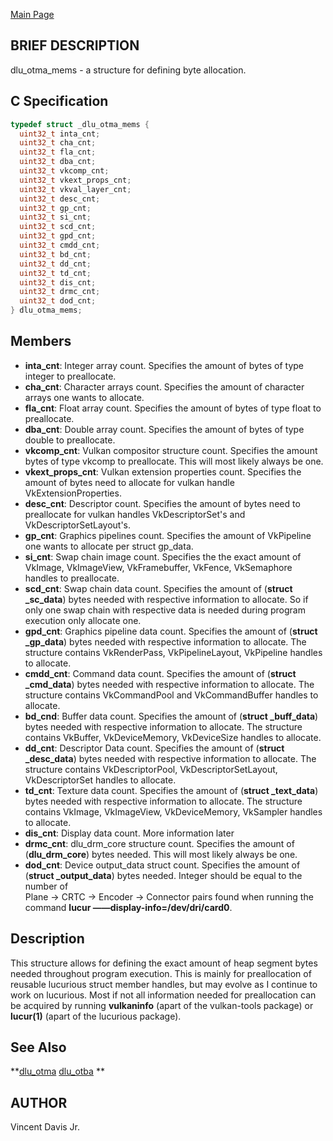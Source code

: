 <a href="https://easyip2023.github.io/lucurious-docs/" class="button">Main Page</a>

## BRIEF DESCRIPTION

dlu_otma_mems - a structure for defining byte allocation.

## C Specification

```c
typedef struct _dlu_otma_mems {
  uint32_t inta_cnt;
  uint32_t cha_cnt;
  uint32_t fla_cnt;
  uint32_t dba_cnt;
  uint32_t vkcomp_cnt;
  uint32_t vkext_props_cnt;
  uint32_t vkval_layer_cnt;
  uint32_t desc_cnt;
  uint32_t gp_cnt;
  uint32_t si_cnt;
  uint32_t scd_cnt;
  uint32_t gpd_cnt;
  uint32_t cmdd_cnt;
  uint32_t bd_cnt;
  uint32_t dd_cnt;
  uint32_t td_cnt;
  uint32_t dis_cnt;
  uint32_t drmc_cnt;
  uint32_t dod_cnt;
} dlu_otma_mems;
```

## Members

* **inta_cnt**: Integer array count. Specifies the amount of bytes of type integer to preallocate.
* **cha_cnt**: Character arrays count. Specifies the amount of character arrays one wants to allocate.
* **fla_cnt**: Float array count. Specifies the amount of bytes of type float to preallocate.
* **dba_cnt**: Double array count. Specifies the amount of bytes of type double to preallocate.
* **vkcomp_cnt**: Vulkan compositor structure count. Specifies the amount bytes of type vkcomp to preallocate. This will most likely always be one.
* **vkext_props_cnt**: Vulkan extension properties count. Specifies the amount of bytes need to allocate for vulkan handle VkExtensionProperties.
* **desc_cnt**: Descriptor count. Specifies the amount of bytes need to preallocate for vulkan handles VkDescriptorSet's and VkDescriptorSetLayout's.
* **gp_cnt**: Graphics pipelines count. Specifies the amount of VkPipeline one wants to allocate per struct gp_data.
* **si_cnt**: Swap chain image count. Specifies the the exact amount of VkImage, VkImageView, VkFramebuffer, VkFence, VkSemaphore handles to preallocate.
* **scd_cnt**: Swap chain data count. Specifies the amount of (**struct _sc_data**) bytes needed with respective information to allocate. So if only one swap 
chain with respective data is needed during program execution only allocate one. 
* **gpd_cnt**: Graphics pipeline data count. Specifies the amount of (**struct _gp_data**) bytes needed with respective information to allocate. The structure
contains VkRenderPass, VkPipelineLayout, VkPipeline handles to allocate.
* **cmdd_cnt**: Command data count. Specifies the amount of (**struct _cmd_data**) bytes needed with respective information to allocate. The structure contains 
VkCommandPool and VkCommandBuffer handles to allocate. 
* **bd_cnd**: Buffer data count. Specifies the amount of (**struct _buff_data**) bytes needed with respective information to allocate. The structure contains 
VkBuffer, VkDeviceMemory, VkDeviceSize handles to allocate.
* **dd_cnt**: Descriptor Data count. Specifies the amount of (**struct _desc_data**) bytes needed with respective information to allocate. The structure contains 
VkDescriptorPool, VkDescriptorSetLayout, VkDescriptorSet handles to allocate.
* **td_cnt**: Texture data count. Specifies the amount of (**struct _text_data**) bytes needed with respective information to allocate. The structure contains 
VkImage, VkImageView, VkDeviceMemory, VkSampler handles to allocate.
* **dis_cnt**: Display data count. More information later
* **drmc_cnt**: dlu_drm_core structure count. Specifies the amount of (**dlu_drm_core**) bytes needed. This will most likely always be one.
* **dod_cnt**: Device output_data struct count. Specifies the amount of (**struct _output_data**) bytes needed. Integer should be equal to the number of  
Plane -> CRTC -> Encoder -> Connector pairs found when running the command **lucur &mdash;&mdash;display-info=/dev/dri/card0**.

## Description

This structure allows for defining the exact amount of heap segment bytes needed throughout program execution. This is mainly
for preallocation of reusable lucurious struct member handles, but may evolve as I continue to work on lucurious.
Most if not all information needed for preallocation can be acquired by running **vulkaninfo** (apart of the vulkan-tools package) or **lucur(1)**
(apart of the lucurious package).

## See Also

**[dlu_otma](https://easyip2023.github.io/lucurious-docs/api/dlu_otma)
[dlu_otba](https://easyip2023.github.io/lucurious-docs/api/dlu_otba)
**

## AUTHOR

Vincent Davis Jr.
